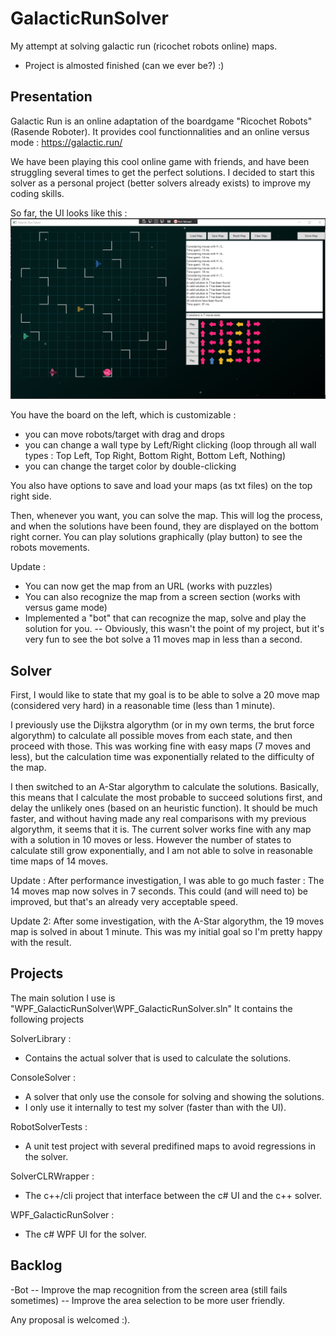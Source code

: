 # GalacticRunSolver

My attempt at solving galactic run (ricochet robots online) maps.
- Project is almosted finished (can we ever be?) :)

## Presentation

Galactic Run is an online adaptation of the boardgame "Ricochet Robots" (Rasende Roboter).
It provides cool functionnalities and an online versus mode : https://galactic.run/

We have been playing this cool online game with friends, and have been struggling several times to get the perfect solutions.
I decided to start this solver as a personal project (better solvers already exists) to improve my coding skills.

So far, the UI looks like this : 
![Banner](https://github.com/TheArtyMorty/GalacticRunSolver/blob/main/Documentation/ReadMe_Global.png)

You have the board on the left, which is customizable :
- you can move robots/target with drag and drops
- you can change a wall type by Left/Right clicking (loop through all wall types : Top Left, Top Right, Bottom Right, Bottom Left, Nothing)
- you can change the target color by double-clicking 

You also have options to save and load your maps (as txt files) on the top right side.

Then, whenever you want, you can solve the map.
This will log the process, and when the solutions have been found, they are displayed on the bottom right corner.
You can play solutions graphically (play button) to see the robots movements.

Update :
- You can now get the map from an URL (works with puzzles)
- You can also recognize the map from a screen section (works with versus game mode)
- Implemented a "bot" that can recognize the map, solve and play the solution for you. 
-- Obviously, this wasn't the point of my project, but it's very fun to see the bot solve a 11 moves map in less than a second.

## Solver

First, I would like to state that my goal is to be able to solve a 20 move map (considered very hard) in a reasonable time (less than 1 minute).

I previously use the Dijkstra algorythm (or in my own terms, the brut force algorythm) to calculate all possible moves from each state, and then proceed with those.
This was working fine with easy maps (7 moves and less), but the calculation time was exponentially related to the difficulty of the map.

I then switched to an A-Star algorythm to calculate the solutions.
Basically, this means that I calculate the most probable to succeed solutions first, and delay the unlikely ones (based on an heuristic function).
It should be much faster, and without having made any real comparisons with my previous algorythm, it seems that it is. 
The current solver works fine with any map with a solution in 10 moves or less.
However the number of states to calculate still grow exponentially, and I am not able to solve in reasonable time maps of 14 moves.

Update : After performance investigation, I was able to go much faster :
The 14 moves map now solves in 7 seconds. This could (and will need to) be improved, but that's an already very acceptable speed.

Update 2: After some investigation, with the A-Star algorythm, the 19 moves map is solved in about 1 minute. 
This was my initial goal so I'm pretty happy with the result.

## Projects

The main solution I use is "WPF_GalacticRunSolver\WPF_GalacticRunSolver.sln"
It contains the following projects 

SolverLibrary :
- Contains the actual solver that is used to calculate the solutions. 

ConsoleSolver : 
- A solver that only use the console for solving and showing the solutions.
- I only use it internally to test my solver (faster than with the UI).

RobotSolverTests :
- A unit test project with several predifined maps to avoid regressions in the solver.

SolverCLRWrapper :
- The c++/cli project that interface between the c# UI and the c++ solver.

WPF_GalacticRunSolver :
- The c# WPF UI for the solver. 

## Backlog

-Bot 
-- Improve the map recognition from the screen area (still fails sometimes)
-- Improve the area selection to be more user friendly.

Any proposal is welcomed :).
